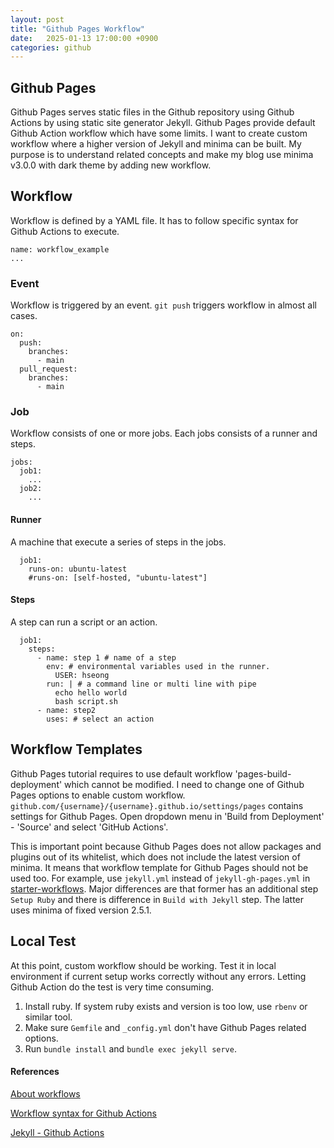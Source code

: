 ```yaml
---
layout: post
title: "Github Pages Workflow"
date:   2025-01-13 17:00:00 +0900
categories: github
---
```

## Github Pages
Github Pages serves static files in the Github repository using Github Actions by using static site generator Jekyll. Github Pages provide default Github Action workflow which have some limits. I want to create custom workflow where a higher version of Jekyll and minima can be built. My purpose is to understand related concepts and make my blog use minima v3.0.0 with dark theme by adding new workflow.

## Workflow
Workflow is defined by a YAML file. It has to follow specific syntax for Github Actions to execute.
```
name: workflow_example
...
```
### Event
Workflow is triggered by an event.
`git push` triggers workflow in almost all cases.
```
on:
  push:
    branches:
      - main
  pull_request:
    branches:
      - main
```
### Job
Workflow consists of one or more jobs.
Each jobs consists of a runner and steps.
```
jobs:
  job1:
    ...
  job2:
    ...
```
#### Runner
A machine that execute a series of steps in the jobs.
```
  job1:
    runs-on: ubuntu-latest
    #runs-on: [self-hosted, "ubuntu-latest"]
```
#### Steps
A step can run a script or an action.
```
  job1:
    steps:
      - name: step 1 # name of a step
        env: # environmental variables used in the runner.
          USER: hseong
        run: | # a command line or multi line with pipe 
          echo hello world
          bash script.sh
      - name: step2
        uses: # select an action
```

## Workflow Templates
Github Pages tutorial requires to use default workflow 'pages-build-deployment' which cannot be modified. I need to change one of Github Pages options to enable custom workflow.
`github.com/{username}/{username}.github.io/settings/pages` contains settings for Github Pages. Open dropdown menu in 'Build from Deployment' - 'Source' and select 'GitHub Actions'.


This is important point because Github Pages does not allow packages and plugins out of its whitelist, which does not include the latest version of minima.
It means that workflow template for Github Pages should not be used too.
For example, use `jekyll.yml` instead of `jekyll-gh-pages.yml` in [starter-workflows](https://github.com/actions/starter-workflows/tree/main/pages). Major differences are that former has an additional step `Setup Ruby` and there is difference in `Build with Jekyll` step. The latter uses minima of fixed version 2.5.1.

## Local Test
At this point, custom workflow should be working. Test it in local environment if current setup works correctly without any errors. Letting Github Action do the test is very time consuming.
1. Install ruby. If system ruby exists and version is too low, use `rbenv` or similar tool.
2. Make sure `Gemfile` and `_config.yml` don't have Github Pages related options.
3. Run `bundle install` and `bundle exec jekyll serve`.

#### References
[About workflows](https://docs.github.com/en/actions/writing-workflows/about-workflows)


[Workflow syntax for Github Actions](https://docs.github.com/en/actions/writing-workflows/workflow-syntax-for-github-actions)


[Jekyll - Github Actions](https://jekyllrb.com/docs/continuous-integration/github-actions/)
